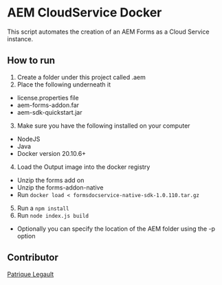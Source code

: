 # AEM CloudService Docker

This script automates the creation of an AEM Forms as a Cloud Service instance.

## How to run

1. Create a folder under this project called .aem
2. Place the following underneath it 
  - license.properties file
  - aem-forms-addon.far
  - aem-sdk-quickstart.jar
3. Make sure you have the following installed on your computer
  - NodeJS
  - Java
  - Docker version 20.10.6+
4. Load the Output image into the docker registry
  - Unzip the forms add on 
  - Unzip the forms-addon-native
  - Run `docker load < formsdocservice-native-sdk-1.0.110.tar.gz`
5. Run a `npm install`
6. Run `node index.js build`
  - Optionally you can specify the location of the AEM folder using the -p option

## Contributor

[Patrique Legault](https://github.com/pat-lego)